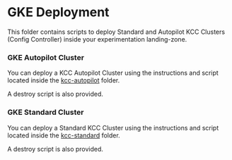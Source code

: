 # GKE Deployment

This folder contains scripts to deploy Standard and Autopilot KCC Clusters (Config Controller) inside your experimentation landing-zone.

### GKE Autopilot Cluster

You can deploy a KCC Autopilot Cluster using the instructions and script located inside the [kcc-autopilot](kcc-autopilot/) folder.

A destroy script is also provided.

### GKE Standard Cluster

You can deploy a Standard KCC Cluster using the instructions and script located inside the [kcc-standard](kcc-standard/) folder.

A destroy script is also provided.